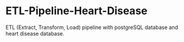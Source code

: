 # ETL-Pipeline-Heart-Disease
ETL (Extract, Transform, Load) pipeline with postgreSQL database and heart disease database.
